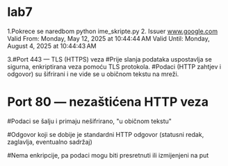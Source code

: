 # lab7

1.Pokrece se naredbom python ime_skripte.py 
2.
Issuer www.google.com
Valid From:	Monday, May 12, 2025 at 10:44:44 AM
Valid Until:	Monday, August 4, 2025 at 10:44:43 AM

3.#Port 443 — TLS (HTTPS) veza
#Prije slanja podataka uspostavlja se sigurna, enkriptirana veza pomoću TLS protokola.
#Podaci (HTTP zahtjev i odgovor) su šifrirani i ne vide se u običnom tekstu na mreži.
# Port 80 — nezaštićena HTTP veza
#Podaci se šalju i primaju nešifrirano, "u običnom tekstu"

#Odgovor koji se dobije je standardni HTTP odgovor (statusni redak, zaglavlja, eventualno sadržaj)

#Nema enkripcije, pa podaci mogu biti presretnuti ili izmijenjeni na put
